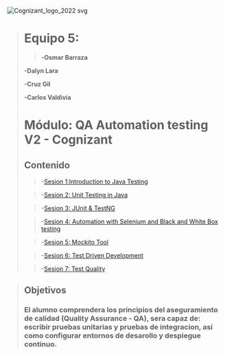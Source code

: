 ![Cognizant_logo_2022 svg](https://user-images.githubusercontent.com/77414220/167276034-fc9aba50-8b81-4ce6-8da8-db3aea61e87b.png)

># Equipo 5:
>
>>**-Osmar Barraza**
>>
>**-Dalyn Lara**
>
>**-Cruz Gil**
>
>**-Carlos Valdivia**
>
># Módulo: QA Automation testing V2 - Cognizant
>## Contenido
>>-[Sesion 1:Introduction to Java Testing](https://github.com/OsmarBarraza24/BEDU-Team-5-Repository./tree/main/Sesi%C3%B3n%201)
>
>>-[Sesion 2: Unit Testing in Java](https://github.com/OsmarBarraza24/BEDU-Team-5-Repository./tree/main/Sesi%C3%B3n%202)
>
>>-[Sesion 3: JUnit & TestNG](https://github.com/OsmarBarraza24/BEDU-Team-5-Repository./tree/main/Sesi%C3%B3n%203)
>
>>-[Sesion 4: Automation with Selenium and Black and White Box testing](https://github.com/OsmarBarraza24/BEDU-Team-5-Repository./tree/main/Sesi%C3%B3n%204)
>
>>-[Sesion 5: Mockito Tool](https://github.com/OsmarBarraza24/BEDU-Team-5-Repository./tree/main/Sesi%C3%B3n%205)
>
>>-[Sesion 6: Test Driven Development](https://github.com/OsmarBarraza24/BEDU-Team-5-Repository./tree/main/Sesi%C3%B3n%206)
>
>>-[Sesion 7: Test Quality](https://github.com/OsmarBarraza24/BEDU-Team-5-Repository./tree/main/Sesi%C3%B3n%207)

>## Objetivos
>
>### El alumno comprendera los principios del aseguramiento de calidad (Quality Assurance - QA), sera capaz de: escribir pruebas unitarias y pruebas de integracion, así como configurar entornos de desarollo y despiegue continuo.
